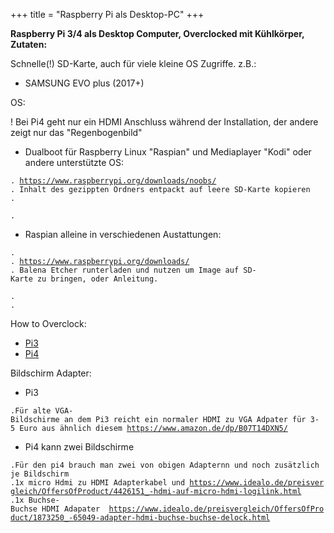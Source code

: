 +++
title = "Raspberry Pi als Desktop-PC"
+++

**Raspberry Pi 3/4 als Desktop Computer, Overclocked mit Kühlkörper,
Zutaten:**

Schnelle(!) SD-Karte, auch für viele kleine OS Zugriffe. z.B.:

- SAMSUNG EVO plus (2017+)

OS:

! Bei Pi4 geht nur ein HDMI Anschluss während der Installation, der
andere zeigt nur das "Regenbogenbild"

- Dualboot für Raspberry Linux "Raspian" und Mediaplayer "Kodi"
  oder andere unterstützte OS:

`. `[`https://www.raspberrypi.org/downloads/noobs/`](https://www.raspberrypi.org/downloads/noobs/)` `\
`. Inhalt des gezippten Ordners entpackt auf leere SD-Karte kopieren`\
`. `

`.`

- Raspian alleine in verschiedenen Austattungen:

`. `\
`. `[`https://www.raspberrypi.org/downloads/`](https://www.raspberrypi.org/downloads/)` `\
`. Balena Etcher runterladen und nutzen um Image auf SD-Karte zu bringen, oder Anleitung.`

`.`\
`.`

How to Overclock:

- [Pi3](/projekte/raspberry-pi/raspberry-pi-3-overclock/)
- [Pi4](/projekte/raspberry-pi/raspberry-pi-4-overclock/)

Bildschirm Adapter:

- Pi3

`.Für alte VGA-Bildschirme an dem Pi3 reicht ein normaler HDMI zu VGA Adpater für 3-5 Euro aus ähnlich diesem `[`https://www.amazon.de/dp/B07T14DXN5/`](https://www.amazon.de/dp/B07T14DXN5/)

- Pi4 kann zwei Bildschirme

`.Für den pi4 brauch man zwei von obigen Adapternn und noch zusätzlich je Bildschirm `\
`.1x micro Hdmi zu HDMI Adapterkabel und `[`https://www.idealo.de/preisvergleich/OffersOfProduct/4426151_-hdmi-auf-micro-hdmi-logilink.html`](https://www.idealo.de/preisvergleich/OffersOfProduct/4426151_-hdmi-auf-micro-hdmi-logilink.html)\
`.1x Buchse-Buchse HDMI Adapater  `[`https://www.idealo.de/preisvergleich/OffersOfProduct/1873250_-65049-adapter-hdmi-buchse-buchse-delock.html`](https://www.idealo.de/preisvergleich/OffersOfProduct/1873250_-65049-adapter-hdmi-buchse-buchse-delock.html)
